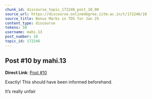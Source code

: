 ```yaml
---
chunk_id: discourse_topic_172246_post_10_00
source_url: https://discourse.onlinedegree.iitm.ac.in/t/172246/10
source_title: Bonus Marks in TDS for Jan 25
content_type: discourse
tokens: 50
username: mahi.13
post_number: 10
topic_id: 172246
---
```


## Post #10 by mahi.13

**Direct Link**: [Post #10](https://discourse.onlinedegree.iitm.ac.in/t/172246/10)

Exactly! This should have been informed beforehand.

It’s really unfair
